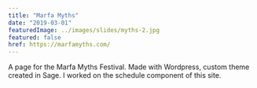 ```yaml
---
title: "Marfa Myths"
date: "2019-03-01"
featuredImage: ../images/slides/myths-2.jpg
featured: false
href: https://marfamyths.com/
---
```

A page for the Marfa Myths Festival. Made with Wordpress, custom theme created in Sage. I worked on the schedule component of this site.
